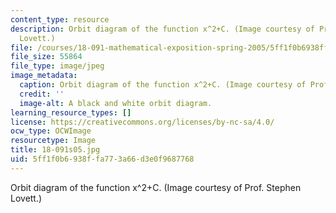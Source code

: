 ```yaml
---
content_type: resource
description: Orbit diagram of the function x^2+C. (Image courtesy of Prof. Stephen
  Lovett.)
file: /courses/18-091-mathematical-exposition-spring-2005/5ff1f0b6938ffa773a66d3e0f9687768_18-091s05.jpg
file_size: 55864
file_type: image/jpeg
image_metadata:
  caption: Orbit diagram of the function x^2+C. (Image courtesy of Prof. Stephen Lovett.)
  credit: ''
  image-alt: A black and white orbit diagram.
learning_resource_types: []
license: https://creativecommons.org/licenses/by-nc-sa/4.0/
ocw_type: OCWImage
resourcetype: Image
title: 18-091s05.jpg
uid: 5ff1f0b6-938f-fa77-3a66-d3e0f9687768
---
```

Orbit diagram of the function x^2+C. (Image courtesy of Prof. Stephen Lovett.)
